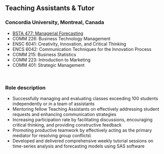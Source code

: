 ## Teaching Assistants & Tutor
### Concordia University, Montreal, Canada
- [BSTA 477: Managerial Forecasting](https://github.com/hajigholam/SAS_Tutorial)
- COMM 226: Business Technology Management
- ENSC 6041: Creativity, Innovation, and Critical Thinking
- ENCS 6042: Communication Techniques for the Innovation Process
- COMM 215: Business Statistics
- COMM 223: Introduction to Marketing
- COMM 401: Strategic Management

<br>

### Role description
- Successfully managing and evaluating classes exceeding 100 students independently or in a team of assistants
- Mentoring fellow Teaching Assistants on effectively addressing student requests and enhancing communication strategies
- Increasing participation rate by facilitating discussions, encouraging critical thinking, and providing constructive feedback
- Promoting productive teamwork by effectively acting as the primary mediator for resolving group conflicts\
- Developed and delivered comprehensive weekly tutorial sessions on time-series analysis and forecasting models using SAS software







